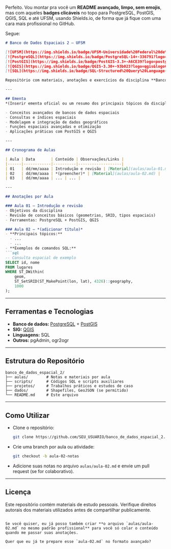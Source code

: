 Perfeito.
Vou montar pra você um **README avançado, limpo, sem emojis**, mas com aqueles **badges clicáveis** no topo para PostgreSQL, PostGIS, QGIS, SQL e até UFSM, usando Shields.io, de forma que já fique com uma cara mais profissional no GitHub.

Segue:

````markdown
# Banco de Dados Espaciais 2 — UFSM

[![UFSM](https://img.shields.io/badge/UFSM-Universidade%20Federal%20de%20Santa%20Maria-blue)](https://www.ufsm.br)
[![PostgreSQL](https://img.shields.io/badge/PostgreSQL-14+-336791?logo=postgresql&logoColor=white)](https://www.postgresql.org/)
[![PostGIS](https://img.shields.io/badge/PostGIS-3.3+-A6CE39?logo=postgis&logoColor=white)](https://postgis.net/)
[![QGIS](https://img.shields.io/badge/QGIS-3.30+-93b023?logo=qgis&logoColor=white)](https://qgis.org/)
[![SQL](https://img.shields.io/badge/SQL-Structured%20Query%20Language-lightgrey)](https://en.wikipedia.org/wiki/SQL)

Repositório com materiais, anotações e exercícios da disciplina **Banco de Dados Espaciais 2**, ministrada na **Universidade Federal de Santa Maria (UFSM)**.

---

## Ementa
*(Inserir ementa oficial ou um resumo dos principais tópicos da disciplina)*

- Conceitos avançados de bancos de dados espaciais  
- Consultas e índices espaciais  
- Modelagem e integração de dados geográficos  
- Funções espaciais avançadas e otimização  
- Aplicações práticas com PostGIS e QGIS

---

## Cronograma de Aulas

| Aula | Data       | Conteúdo | Observações/Links |
|------|------------|----------|-------------------|
| 01   | dd/mm/aaaa | Introdução e revisão | [Material](aulas/aula-01.md) |
| 02   | dd/mm/aaaa | *(preencher)* | [Material](aulas/aula-02.md) |
| 03   | dd/mm/aaaa | ... | ... |

---

## Anotações por Aula

### Aula 01 – Introdução e revisão
- Objetivos da disciplina  
- Revisão de conceitos básicos (geometrias, SRID, tipos espaciais)  
- Ferramentas: PostgreSQL + PostGIS, QGIS

### Aula 02 – *(adicionar título)*
- **Principais tópicos:**  
  - ...
  - ...
- **Exemplos de comandos SQL:**  
```sql
-- Consulta espacial de exemplo
SELECT id, nome
FROM lugares
WHERE ST_DWithin(
    geom,
    ST_SetSRID(ST_MakePoint(lon, lat), 4326)::geography,
    1000
);
````

---

## Ferramentas e Tecnologias

* **Banco de dados:** [PostgreSQL](https://www.postgresql.org/) + [PostGIS](https://postgis.net/)
* **SIG:** [QGIS](https://qgis.org/)
* **Linguagens:** SQL
* **Outros:** pgAdmin, ogr2ogr

---

## Estrutura do Repositório

```
banco_de_dados_espacial_2/
├── aulas/        # Notas e materiais por aula
├── scripts/      # Códigos SQL e scripts auxiliares
├── projetos/     # Trabalhos práticos e estudos de caso
├── dados/        # Shapefiles, GeoJSON (se permitido)
└── README.md     # Este arquivo
```

---

## Como Utilizar

* Clone o repositório:

  ```bash
  git clone https://github.com/SEU_USUARIO/banco_de_dados_espacial_2.git
  ```
* Crie uma branch por aula ou atividade:

  ```bash
  git checkout -b aula-02-notas
  ```
* Adicione suas notas no arquivo `aulas/aula-02.md` e envie um pull request (se for colaborativo).

---

## Licença

Este repositório contém materiais de estudo pessoais.
Verifique direitos autorais dos materiais utilizados antes de compartilhar publicamente.

```

Se você quiser, eu já posso também criar **o arquivo `aulas/aula-02.md` no mesmo padrão profissional** para você só colar o conteúdo quando me passar suas anotações.  

Quer que eu já te prepare esse `aula-02.md` no formato avançado?
```
